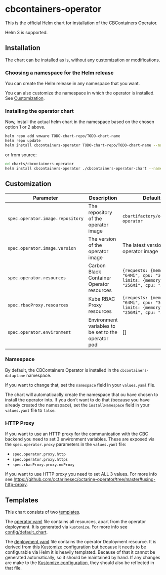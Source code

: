 # cbcontainers-operator

This is the official Helm chart for installation of the CBContainers Operator.

Helm 3 is supported.

## Installation

The chart can be installed as is, without any customization or modifications.

### Choosing a namespace for the Helm release

You can create the Helm release in any namespace that you want.

You can also customize the namespace in which the operator is installed.
See [Customization](#namespace).

### Installing the operator chart

Now, install the actual helm chart in the namespace based on the chosen option 1 or 2 above.

```sh
helm repo add vmware TODO-chart-repo/TODO-chart-name
helm repo update
helm install cbcontainers-operator TODO-chart-repo/TODO-chart-name --namespace X
```

or from source:

```sh
cd charts/cbcontainers-operator
helm install cbcontainers-operator ./cbcontainers-operator-chart --namespace X
```

## Customization

| Parameter                        | Description                                         | Default                                                                            |
| -------------------------------- | --------------------------------------------------- | ---------------------------------------------------------------------------------- |
| `spec.operator.image.repository` | The repository of the operator image                | `cbartifactory/octarine-operator`                                                  |
| `spec.operator.image.version`    | The version of the operator image                   | The latest version of the operator image                                           |
| `spec.operator.resources`        | Carbon Black Container Operator resources           | `{requests: {memory: "64Mi", cpu: "30m"}, limits: {memory: "256Mi", cpu: "200m"}}` |
| `spec.rbacProxy.resources`       | Kube RBAC Proxy resources                           | `{requests: {memory: "64Mi", cpu: "30m"}, limits: {memory: "256Mi", cpu: "200m"}}` |
| `spec.operator.environment`      | Environment variables to be set to the operator pod | []                                                                                 |

### Namespace

By default, the CBContainers Operator is installed in the `cbcontainers-dataplane` namespace.

If you want to change that, set the `namespace` field in your `values.yaml` file.

The chart will automaticaclly create the namespace that ou have chosen to install the operator into.
If you don't want to do that (because you have already created the namespace), set the `installNamespace` field in your `values.yaml` file to `false`.

### HTTP Proxy

If you want to use an HTTP proxy for the communication with the CBC backend you need to set 3 environment variables.
These are exposed via the `spec.operator.proxy` parameters in the `values.yaml` file:

- `spec.operator.proxy.http`
- `spec.operator.proxy.https`
- `spec.rbacProxy.proxy.noProxy`

If you want to use HTTP proxy you need to set ALL 3 values.
For more info see <https://github.com/octarinesec/octarine-operator/tree/master#using-http-proxy>.

## Templates

This chart consists of two [templates](cbcontainers-operator-chart/templates).

The [operator.yaml](cbcontainers-operator-chart/templates/operator.yaml) file contains all resources, apart from the operator deployment.
It is generated via `kustomize`.
For more info see [config/default_chart](../../config/default_chart).

The [deployment.yaml](cbcontainers-operator-chart/templates/deployment.yaml) file contains the operator Deployment resource.
It is derived from [this Kustomize configuration](../../config/manager) but because it needs to be configurable via Helm it is heavily templated.
Because of that it cannot be generated automatically, so it should be maintained by hand.
If any changes are make to the [Kustomize configuration](../../config/manager), they should also be reflected in that file.
